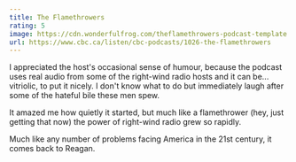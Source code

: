 ```yaml
---
title: The Flamethrowers
rating: 5
image: https://cdn.wonderfulfrog.com/theflamethrowers-podcast-template.avif
url: https://www.cbc.ca/listen/cbc-podcasts/1026-the-flamethrowers
---
```


I appreciated the host's occasional sense of humour, because the podcast uses real audio from some of the right-wind radio hosts and it can be... vitriolic, to put it nicely. I don't know what to do but immediately laugh after some of the hateful bile these men spew.

It amazed me how quietly it started, but much like a flamethrower (hey, just getting that now) the power of right-wind radio grew so rapidly.

Much like any number of problems facing America in the 21st century, it comes back to Reagan.
